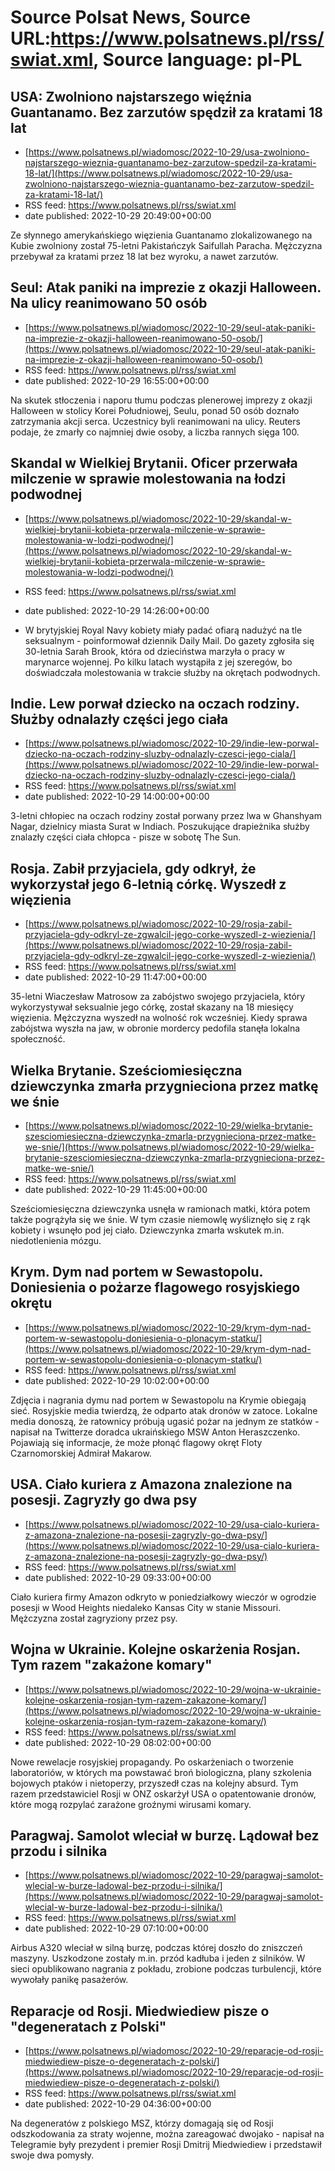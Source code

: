 # Source Polsat News, Source URL:https://www.polsatnews.pl/rss/swiat.xml, Source language: pl-PL

## USA: Zwolniono najstarszego więźnia Guantanamo. Bez zarzutów spędził za kratami 18 lat
 - [https://www.polsatnews.pl/wiadomosc/2022-10-29/usa-zwolniono-najstarszego-wieznia-guantanamo-bez-zarzutow-spedzil-za-kratami-18-lat/](https://www.polsatnews.pl/wiadomosc/2022-10-29/usa-zwolniono-najstarszego-wieznia-guantanamo-bez-zarzutow-spedzil-za-kratami-18-lat/)
 - RSS feed: https://www.polsatnews.pl/rss/swiat.xml
 - date published: 2022-10-29 20:49:00+00:00

Ze słynnego amerykańskiego więzienia Guantanamo zlokalizowanego na Kubie zwolniony został 75-letni Pakistańczyk Saifullah Paracha. Mężczyzna przebywał za kratami przez 18 lat bez wyroku, a nawet zarzutów.

## Seul: Atak paniki na imprezie z okazji Halloween. Na ulicy reanimowano 50 osób
 - [https://www.polsatnews.pl/wiadomosc/2022-10-29/seul-atak-paniki-na-imprezie-z-okazji-halloween-reanimowano-50-osob/](https://www.polsatnews.pl/wiadomosc/2022-10-29/seul-atak-paniki-na-imprezie-z-okazji-halloween-reanimowano-50-osob/)
 - RSS feed: https://www.polsatnews.pl/rss/swiat.xml
 - date published: 2022-10-29 16:55:00+00:00

Na skutek stłoczenia i naporu tłumu podczas plenerowej imprezy z okazji Halloween w stolicy Korei Południowej, Seulu, ponad 50 osób doznało zatrzymania akcji serca. Uczestnicy byli reanimowani na ulicy. Reuters podaje, że zmarły co najmniej dwie osoby, a liczba rannych sięga 100.

## Skandal w Wielkiej Brytanii. Oficer przerwała milczenie w sprawie molestowania na łodzi podwodnej
 - [https://www.polsatnews.pl/wiadomosc/2022-10-29/skandal-w-wielkiej-brytanii-kobieta-przerwala-milczenie-w-sprawie-molestowania-w-lodzi-podwodnej/](https://www.polsatnews.pl/wiadomosc/2022-10-29/skandal-w-wielkiej-brytanii-kobieta-przerwala-milczenie-w-sprawie-molestowania-w-lodzi-podwodnej/)
 - RSS feed: https://www.polsatnews.pl/rss/swiat.xml
 - date published: 2022-10-29 14:26:00+00:00

- W brytyjskiej Royal Navy kobiety miały padać ofiarą nadużyć na tle seksualnym - poinformował dziennik Daily Mail. Do gazety zgłosiła się 30-letnia Sarah Brook, która od dzieciństwa marzyła o pracy w marynarce wojennej. Po kilku latach wystąpiła z jej szeregów, bo doświadczała molestowania w trakcie służby na okrętach podwodnych.

## Indie. Lew porwał dziecko na oczach rodziny. Służby odnalazły części jego ciała
 - [https://www.polsatnews.pl/wiadomosc/2022-10-29/indie-lew-porwal-dziecko-na-oczach-rodziny-sluzby-odnalazly-czesci-jego-ciala/](https://www.polsatnews.pl/wiadomosc/2022-10-29/indie-lew-porwal-dziecko-na-oczach-rodziny-sluzby-odnalazly-czesci-jego-ciala/)
 - RSS feed: https://www.polsatnews.pl/rss/swiat.xml
 - date published: 2022-10-29 14:00:00+00:00

3-letni chłopiec na oczach rodziny został porwany przez lwa w Ghanshyam Nagar, dzielnicy miasta Surat w Indiach. Poszukujące drapieżnika służby znalazły części ciała chłopca - pisze w sobotę The Sun.

## Rosja. Zabił przyjaciela, gdy odkrył, że wykorzystał jego 6-letnią córkę. Wyszedł z więzienia
 - [https://www.polsatnews.pl/wiadomosc/2022-10-29/rosja-zabil-przyjaciela-gdy-odkryl-ze-zgwalcil-jego-corke-wyszedl-z-wiezienia/](https://www.polsatnews.pl/wiadomosc/2022-10-29/rosja-zabil-przyjaciela-gdy-odkryl-ze-zgwalcil-jego-corke-wyszedl-z-wiezienia/)
 - RSS feed: https://www.polsatnews.pl/rss/swiat.xml
 - date published: 2022-10-29 11:47:00+00:00

35-letni Wiaczesław Matrosow za zabójstwo swojego przyjaciela, który wykorzystywał seksualnie jego córkę, został skazany na 18 miesięcy więzienia. Mężczyzna wyszedł na wolność rok wcześniej. Kiedy sprawa zabójstwa wyszła na jaw, w obronie mordercy pedofila stanęła lokalna społeczność.

## Wielka Brytanie. Sześciomiesięczna dziewczynka zmarła przygnieciona przez matkę we śnie
 - [https://www.polsatnews.pl/wiadomosc/2022-10-29/wielka-brytanie-szesciomiesieczna-dziewczynka-zmarla-przygnieciona-przez-matke-we-snie/](https://www.polsatnews.pl/wiadomosc/2022-10-29/wielka-brytanie-szesciomiesieczna-dziewczynka-zmarla-przygnieciona-przez-matke-we-snie/)
 - RSS feed: https://www.polsatnews.pl/rss/swiat.xml
 - date published: 2022-10-29 11:45:00+00:00

Sześciomiesięczna dziewczynka usnęła w ramionach matki, która potem także pogrążyła się we śnie. W tym czasie niemowlę wyśliznęło się z rąk kobiety i wsunęło pod jej ciało. Dziewczynka zmarła wskutek m.in. niedotlenienia mózgu.

## Krym. Dym nad portem w Sewastopolu. Doniesienia o pożarze flagowego rosyjskiego okrętu
 - [https://www.polsatnews.pl/wiadomosc/2022-10-29/krym-dym-nad-portem-w-sewastopolu-doniesienia-o-plonacym-statku/](https://www.polsatnews.pl/wiadomosc/2022-10-29/krym-dym-nad-portem-w-sewastopolu-doniesienia-o-plonacym-statku/)
 - RSS feed: https://www.polsatnews.pl/rss/swiat.xml
 - date published: 2022-10-29 10:02:00+00:00

Zdjęcia i nagrania dymu nad portem w Sewastopolu na Krymie obiegają sieć. Rosyjskie media twierdzą, że odparto atak dronów w zatoce. Lokalne media donoszą, że ratownicy próbują ugasić pożar na jednym ze statków - napisał na Twitterze doradca ukraińskiego MSW Anton Heraszczenko. Pojawiają się informacje, że może płonąć flagowy okręt Floty Czarnomorskiej Admirał Makarow.

## USA. Ciało kuriera z Amazona znalezione na posesji. Zagryzły go dwa psy
 - [https://www.polsatnews.pl/wiadomosc/2022-10-29/usa-cialo-kuriera-z-amazona-znalezione-na-posesji-zagryzly-go-dwa-psy/](https://www.polsatnews.pl/wiadomosc/2022-10-29/usa-cialo-kuriera-z-amazona-znalezione-na-posesji-zagryzly-go-dwa-psy/)
 - RSS feed: https://www.polsatnews.pl/rss/swiat.xml
 - date published: 2022-10-29 09:33:00+00:00

Ciało kuriera firmy Amazon odkryto w poniedziałkowy wieczór w ogrodzie posesji w Wood Heights niedaleko Kansas City w stanie Missouri. Mężczyzna został zagryziony przez psy.

## Wojna w Ukrainie. Kolejne oskarżenia Rosjan. Tym razem "zakażone komary"
 - [https://www.polsatnews.pl/wiadomosc/2022-10-29/wojna-w-ukrainie-kolejne-oskarzenia-rosjan-tym-razem-zakazone-komary/](https://www.polsatnews.pl/wiadomosc/2022-10-29/wojna-w-ukrainie-kolejne-oskarzenia-rosjan-tym-razem-zakazone-komary/)
 - RSS feed: https://www.polsatnews.pl/rss/swiat.xml
 - date published: 2022-10-29 08:02:00+00:00

Nowe rewelacje rosyjskiej propagandy. Po oskarżeniach o tworzenie laboratoriów, w których ma powstawać broń biologiczna, plany szkolenia bojowych ptaków i nietoperzy, przyszedł czas na kolejny absurd. Tym razem przedstawiciel Rosji w ONZ oskarżył USA o opatentowanie dronów, które mogą rozpylać zarażone groźnymi wirusami komary.

## Paragwaj. Samolot wleciał w burzę. Lądował bez przodu i silnika
 - [https://www.polsatnews.pl/wiadomosc/2022-10-29/paragwaj-samolot-wlecial-w-burze-ladowal-bez-przodu-i-silnika/](https://www.polsatnews.pl/wiadomosc/2022-10-29/paragwaj-samolot-wlecial-w-burze-ladowal-bez-przodu-i-silnika/)
 - RSS feed: https://www.polsatnews.pl/rss/swiat.xml
 - date published: 2022-10-29 07:10:00+00:00

Airbus A320 wleciał w silną burzę, podczas której doszło do zniszczeń maszyny. Uszkodzone zostały m.in. przód kadłuba i jeden z silników. W sieci opublikowano nagrania z pokładu, zrobione podczas turbulencji, które wywołały panikę pasażerów.

## Reparacje od Rosji. Miedwiediew pisze o "degeneratach z Polski"
 - [https://www.polsatnews.pl/wiadomosc/2022-10-29/reparacje-od-rosji-miedwiediew-pisze-o-degeneratach-z-polski/](https://www.polsatnews.pl/wiadomosc/2022-10-29/reparacje-od-rosji-miedwiediew-pisze-o-degeneratach-z-polski/)
 - RSS feed: https://www.polsatnews.pl/rss/swiat.xml
 - date published: 2022-10-29 04:36:00+00:00

Na degeneratów z polskiego MSZ, którzy domagają się od Rosji odszkodowania za straty wojenne, można zareagować dwojako - napisał na Telegramie były prezydent i premier Rosji Dmitrij Miedwiediew i przedstawił swoje dwa pomysły.
